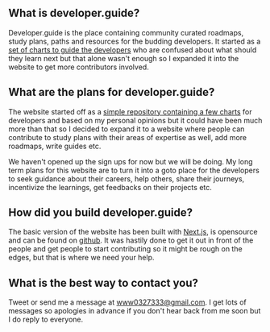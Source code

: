 ## What is developer.guide?
Developer.guide is the place containing community curated roadmaps, study plans, paths and resources for the budding developers. It started as a [set of charts to guide the developers](https://github.com/artyomdev/developer.guide) who are confused about what should they learn next but that alone wasn't enough so I expanded it into the website to get more contributors involved.

## What are the plans for developer.guide?
The website started off as a [simple repository containing a few charts](https://github.com/artyomdev/developer.guide) for developers and based on my personal opinions but it could have been much more than that so I decided to expand it to a website where people can contribute to study plans with their areas of expertise as well, add more roadmaps, write guides etc. 

We haven't opened up the sign ups for now but we will be doing. My long term plans for this website are to turn it into a goto place for the developers to seek guidance about their careers, help others, share their journeys, incentivize the learnings, get feedbacks on their projects etc.

## How did you build developer.guide?
The basic version of the website has been built with [Next.js](https://github.com/zeit/next.js/), is opensource and can be found on [github](https://github.com/artyomdev/developer.guide). It was hastily done to get it out in front of the people and get people to start contributing so it might be rough on the edges, but that is where we need your help.

## What is the best way to contact you?
Tweet or send me a message at [www0327333@gmail.com](mailto:www0327333@gmail.com). I get lots of messages so apologies in advance if you don't hear back from me soon but I do reply to everyone.

